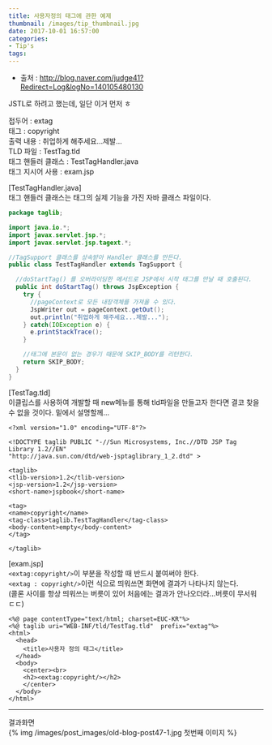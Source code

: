 ```yaml
---
title: 사용자정의 태그에 관한 예제
thumbnail: /images/tip_thumbnail.jpg
date: 2017-10-01 16:57:00
categories:
- Tip's
tags:
---
```

- 출처 : http://blog.naver.com/judge41?Redirect=Log&logNo=140105480130

JSTL로 하려고 했는데, 일단 이거 먼저 ㅎ

접두어 : extag  
태그 : copyright  
출력 내용 : 취업하게 해주세요...제발...  
TLD 파일 : TestTag.tld  
태그 핸들러 클래스 : TestTagHandler.java  
태그 지시어 사용 : exam.jsp  

[TestTagHandler.java]  
태그 핸들러 클래스는 태그의 실제 기능을 가진 자바 클래스 파일이다.

~~~java
package taglib;

import java.io.*;
import javax.servlet.jsp.*;
import javax.servlet.jsp.tagext.*;

//TagSupport 클래스를 상속받아 Handler 클래스를 만든다.
public class TestTagHandler extends TagSupport {

  //doStartTag() 를 오버라이딩한 메서드로 JSP에서 시작 태그를 만날 때 호출된다.
  public int doStartTag() throws JspException {
    try {
      //pageContext로 모든 내장객체를 가져올 수 있다.
      JspWriter out = pageContext.getOut();
      out.println("취업하게 해주세요...제발...");
    } catch(IOException e) {
      e.printStackTrace();
    }

    //태그에 본문이 없는 경우기 때문에 SKIP_BODY를 리턴한다.
    return SKIP_BODY;
  }
}
~~~

[TestTag.tld]  
이클립스를 사용하여 개발할 때 new메뉴를 통해 tld파일을 만들고자 한다면 결코 찾을 수 없을 것이다. 밑에서 설명할께...

~~~
<?xml version="1.0" encoding="UTF-8"?>

<!DOCTYPE taglib PUBLIC "-//Sun Microsystems, Inc.//DTD JSP Tag Library 1.2//EN"
"http://java.sun.com/dtd/web-jsptaglibrary_1_2.dtd" >

<taglib>
<tlib-version>1.2</tlib-version>
<jsp-version>1.2</jsp-version>
<short-name>jspbook</short-name>

<tag>
<name>copyright</name>
<tag-class>taglib.TestTagHandler</tag-class>
<body-content>empty</body-content>
</tag>

</taglib>
~~~

[exam.jsp]  
``<extag:copyright/>``이 부분을 작성할 때 반드시 붙여써야 한다.<br> ``<extag : copyright/>``이런 식으로 띄워쓰면 화면에 결과가 나타나지 않는다.  
(콜론 사이를 항상 띄워쓰는 버릇이 있어 처음에는 결과가 안나오더라...버릇이 무서워 ㄷㄷ)  
~~~
<%@ page contentType="text/html; charset=EUC-KR"%>
<%@ taglib uri="WEB-INF/tld/TestTag.tld"  prefix="extag"%>
<html>
  <head>
    <title>사용자 정의 태그</title>
  </head>
  <body>
    <center><br>
    <h2><extag:copyright/></h2>
    </center>
  </body>
</html>
~~~
---
결과화면  
{% img /images/post_images/old-blog-post47-1.jpg 첫번째 이미지 %}

